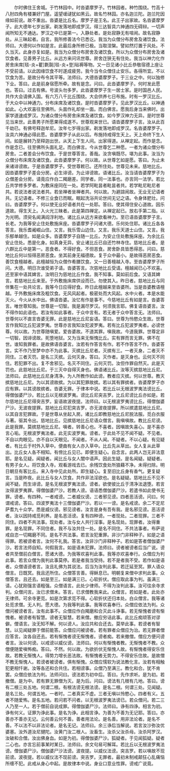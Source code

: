 <!-- { "loadSidebar": true } -->
　　尔时佛住王舍城。于竹林园中。时沓婆摩罗子。竹林园者。种竹围绕。竹高十八肘四角有楼兼好门屋。遥望叆叇犹如黑云。故名竹林园。亦名迦兰陀。迦兰陀因缘如前说。故不重出。沓婆是比丘名。摩罗子是王名。此王子出家故。名沓婆摩罗子。此大德年七岁出家。剃发落地即成罗汉。得三达智具六神通四无碍辩。一切声闻所知无不通达。罗汉之中已是第一。入静处者。是处寂静无有喧闹。故名寂静处。从三昧起者。自言。我所修善法今已悉讫。我当为众僧分布房舍及诸饮食。法师曰。大德何以作如是言。此最后身所修已极。当取涅槃。譬如然灯置于风处。不久当灭。此身亦复如是。我当为众僧分布房舍及诸饮食。所以为众僧分布房舍及诸饮食者。见善男子比丘。从远方来问讯世尊。房舍迮狭无有住处。我当以神力化作房舍床席[毯-炎+瞿]氀毾[毯-炎+登]毡褥等物。又一日见诸小比丘恭敬宿德上座让不受前请。以此因缘饮食不时遂成疲劳。我今当令众僧住止安乐。各得所宜。不以饮食为苦。是故分布令其平等。法师曰。大德沓婆摩罗子。于三业之中。何以独修下业。答曰。此是前身宿愿所牵。故有是念。问曰。此沓婆摩罗子。何时发此愿也。答曰。过去有佛。号波头勿多罗。此沓婆摩罗子生一居士家。是时国邑人民。共作大会请佛入国。有六万八千比丘围绕。大会供养七日布施。时有一罗汉比丘。于大众中以神通力。分布床席及诸饮食。是时沓婆摩罗子。见此罗汉比丘。以神通如此。心大欢喜往至佛所。头面作礼却坐一面。而白佛言。愿我后身当来佛时。出家学道速成罗汉。为诸众僧分布房舍床席及诸饮食。如今罗汉神力无异。是时世尊见当来世。此善男子所愿果得成遂不。世尊观来世已。语沓婆摩罗子言。汝从此百千劫已。有佛号释迦牟尼。汝年七岁得出家。剃发落地即成罗汉。名沓婆摩罗子。汝具六神通必得此愿。沓婆摩罗子从此以后。布施持戒得生天上。天上命终下生人间。如是展转乃至释迦出世。从天上下生人间。出家得道。从禅定起。而作是念。作是念已。往至佛所头面礼足。而白佛言。今从世尊乞二种愿。一者为诸众僧分布房舍。二者差会分布饮食。于是世尊答言。善哉。汝贪嗔既尽。堪为此事。汝当为众僧分布床席及诸饮食。此沓婆摩罗子。何以故。从世尊乞如是愿。答曰。为止未来诸诽谤故。于是沓婆摩罗子。受世尊敕已。还所住处。世尊见未来。慈地比丘。因沓婆摩罗子差会分房。必生诽谤。为止诽谤故。语诸比丘。汝当请沓婆摩罗子为众僧差会分房。请竟应作白二羯磨差。同学者。同一法事也。亦言同一法学。若比丘共学修多罗者。为敷床座同在一处。若学阿毗昙者毗昙者共。若学毗尼毗尼者共。若说法者说法者共。若坐禅者坐禅者共。何以故。为避諠闹故。无业无记语者共。无记语者。不修三业食已而眠。眠起洗浴共论世间无记之语。令身体肥壮。问曰。沓婆摩罗子。何以使无业好语者共在一处耶。答曰。使其得住安心道故。因乐道故。得生天上。入火光三昧者。此是第四禅定。从禅定起已。放右手第二指。以为光明。须臾名闻满阎浮利地。诸比丘从远方来欲看神力。至已语沓婆摩罗子言。长老。为我等安止住处敷施床座。沓婆摩罗子问诸大德。乐何处住耶。诸比丘各各答言。我乐耆阇崛山住。又言。我乐雪山边住。又言。我乐天道士山住。又言。我乐郁单越住。如是众多。沓婆摩罗子自随一比丘。为安止住处敷施床座。为余比丘安止住处。悉是化身。如真身无异。安止诸比丘已自还竹林寺住。慈地比丘者。是六群比丘中是第一。恶食者。不得好食。不但恶食。房舍卧具皆悉得恶。问曰。慈地比丘何以恒得恶房恶食。坐其前身无福德故。复于众中最小。是故得恶房恶食。善饮食檀越者。此檀越恒为众僧作肴膳饮食。又一日善檀越入寺。至沓婆摩罗子所问。大德。明日次谁受弟子请。沓婆答言。次慈地比丘受请。檀越闻已心不欢喜。还至家中语其婢言。汝明日为慈地比丘作食。我不知事。莫如前后食。又语其婢言。若慈地比丘来至。于外敷施床席供设而已。勿使其入。昨日者。慈地比丘与同伴集在一处共论言。我等今日应得好食。昨日此檀越来至沓婆所。当是沓婆教语檀越。于外敷施床席及粗饮食。无风风起者。极密处而大风起。水中火者。本是水能灭火。今火从水中出。佛语沓婆。汝忆有作是事不。今慈地比丘有如是言。沓婆答言。唯世尊知我。世尊是一切智。我是漏尽罗汉。何须我言耶。佛复语沓婆言。汝不得作如此语也。若汝有如此事者。于众中言有。若无者于众中答言无。法师曰。世尊何以不直言沓婆无罪。此是慈地比丘尼妄语。答曰。世尊为怜愍众生故。世尊言作我知比丘犯波罗夷。世尊亦言我知汝犯波罗夷。若有比丘犯波罗夷者。必谤世尊。何以故。为世尊随嗔爱。爱沓婆故。不道其罪。嗔我故。今道我罪。世尊定非一切智。因诽谤故。死堕地狱。又为当来无惭愧比丘。实有罪而言无罪。佛不在世。谁知我罪者。是故佛语沓婆言。汝若有作答言有作。若不作答言不作。沓婆答言。实不作乃至梦中亦不为此事。灭摈比丘尼者。灭摈有三。一者灭身。二者灭不同住。三者灭罚。是名三灭摈。云何灭身。答曰。灭作者。是灭身也。云何灭不同住。若犯罪不出。复不舍邪见。名灭不同住。云何灭罚。汝但作罪自然灭。此是灭罚也。此慈地比丘尼。于三灭中自得灭身也。佛语诸比丘。汝等灭摈慈地比丘尼。法师曰。此慈地比丘尼身清净。为人所教作如此谤。教者应灭摈。何以世尊。教灭摈慈地比丘尼。为以其谤故摈。为以其犯罪故摈。若以其有罪摈者。沓婆摩罗子亦应有罪。以其谤故摈者。沓婆无罪。于律本中说。若比丘以无根波罗夷法谤比丘。得僧伽婆尸沙。若比丘以无根波罗夷。谤比丘尼突吉罗。比丘尼谤比丘亦如是。若尔慈地比丘尼得突吉罗。妄语故波夜提。法师曰。以无根波罗夷谤比丘。得僧伽婆尸沙。无波夜提罪。慈地比丘尼犯突吉罗。亦无波夜提罪。所以摈遣慈地比丘尼。以其自言犯罪故。于是世尊从坐起入房。诸比丘即教慈地比丘尼脱法服。觅白衣服与著。驱其令出。慈地比丘。见摈慈地比丘尼语众僧言。我嗔嗔故。教比丘尼谤。此是我罪。莫摈慈地比丘尼。嗔者。转善心也。不喜者。因嗔故失喜心。是不喜亦言心垢。无根波罗夷法者。此无实波罗夷。谤者。于此处不见不闻不疑。不见者。不自以肉眼见。亦不自以天眼见。不闻者。不从人闻。不疑者。不以心疑。有见疑者。有比丘于村外入草中。便曲有女人亦入草中。比丘先从草出。女人复从此草出。比丘女人各不相知。有傍比丘见已。即便生疑心。自念言。此两人岂无非法意耶。是名见疑。闻疑者。闻比丘与女人闇中语声。因此生疑。是名闻疑。疑疑者。有男子女人。将饮食入寺。观看游戏去已。余残饮食处所狼藉不净。未得扫除。明日朝旦有客比丘。来入寺中见此处所。即生疑心。复至旧比丘身有香气。更复疑言。当是昨夜。此比丘与女人饮食。共作非法淫欲也。是名疑疑。慈地比丘不见不闻不疑。而生诽谤。是名无根波罗夷法谤。谤者。欲使彼比丘于清净法退堕。若言汝得波罗夷罪。得僧伽婆尸沙。若教人谤。语语悉僧伽婆尸沙。若遣书如此使书无罪。谤者。有四种。一者戒谤。二者威仪谤。三者邪见谤。四者恶活谤。问曰。何谓戒谤。答曰。四波罗夷法十三僧伽婆尸沙。若以一一谤。是名戒谤。余二不定尼萨耆九十众学。悉是威仪谤。邪见谤者。汝言是身有吾有我。是名邪见谤。恶活谤者。汝以因持戒觅利养。是名恶活谤。复有四种谤。一者现处。二者现罪。三者不同住。四者不共法事。现处者。汝与女人共行淫事。是名现处。现罪者。汝得重罪。是名现罪。不同住者。我不与汝共住一处。是名不同住。不共法事者。布萨说戒自恣一切羯磨不同。是名不共法事。若言汝犯重罪。非沙门非释种子。如是之语得罪。若被谤者言。汝何不礼我。答言。汝非沙门非释种子。若如是答者僧伽婆尸沙。若言法师自知。何假我言。如是语未犯罪。法师曰。谤者被谤者后当广说。谤者共至僧前白僧言。愿诸大德。为我等欢喜判此事。我等亦欢喜奉行。众僧应为判此事。若言众僧为我判此事莫停。若是者我当受持。若不是者我不受。若作如是语者。众僧语谤者言。汝且礼佛为其说法。后当为汝判此事。若迁延至冥。罪人语众僧言。日既冥。我且还所住。众僧答言善。得稣息已。明朝复来僧中求判此事。众僧答言。且还去。如是至三。如是满三已。心软折伏。僧应取此事为判。虽满三请。心犹刚强言语粗强。众僧语言。此处少律师。不得为汝判此事。汝可往余寺求判。众僧问言。汝已求僧未。答言。已求僧教我来此。众僧言。若如是者。此处亦无律师。可余寺更觅。如是次第求觅不得。心软折伏还归本处。白众僧言。我等诸处觅求僧。无人判。愿大德。为我等判此事。我等欢喜奉行。众僧应依法为判。众僧问被谤者言。汝有此事不。众僧应作白羯磨和合灭此斗诤事。若无惭愧者谤有惭愧者。被谤者有智慧。谤者无智慧。若来僧。撤应穷诘此事。此比丘痴顽答对谬僻。僧语言。汝无知不解。何以谤人。汝应共和合还去。莫举此事。若谤者有智慧。以见闻疑罪于僧前能答。众僧应问被谤者。若有罪者众僧应为治。若无罪者僧应答言。汝各自还去。若有惭愧者谤无惭愧者。谤者痴。若来撤僧。僧应方便问谤者言。汝以何谤。以戒谤以威仪谤。法师曰。何以有惭愧者教。无惭愧者不教。众僧便随爱嗔怖痴。答曰。不然。何以故。为欲折伏无惭愧人故。有惭愧者得安乐住故。若教无惭愧人。得势力增长恶法故。有惭愧者无势力。不得安乐住故。是故僧不教无惭愧人。若谤者被谤者。俱有惭愧。众僧应懦软为说法教化言。汝若有相触犯更相忏谢。汝等各还和合共住。若相谤事。众僧乃至满三。教化和合。犹不肯罢。众僧应依法为判。法师问曰。谤法若为初中后。答曰。先作求听。是为初。若撤僧。是为中。若有罪无罪僧为灭。是为后。问曰。谤法有几根有几地。答曰。谤有二根三处五地。何谓二根。有根法谤无根法谤。是名二根。何谓三处。见闻疑。是名三处。何谓五地。一者时。二者真实不虚。三者无嗔以怜愍心。四者有义。五者不随爱怖。是名五地。若问若不问者。以无根波罗夷法谤已。若众僧问。若二三人乃至一人。若于僧前自说成罪。得僧伽婆尸沙。法师曰。诤有四诤。相言为初。诤有何义。证罪为诤此事。是名为诤。此相言诤。为善为不善为无记耶。答曰。亦善亦不善亦无记。云何善云何不善。善者用法论。是名善。用非法论者。是名不善。不以法不以非法论者。是名无记。法师曰。余三诤后当解说。若言汝沙弥汝优婆塞。汝外道汝尼揵陀。汝黄门汝二根人。汝畜生。汝杀父汝杀母。汝杀阿罗汉。汝破和合僧。汝出佛身血。如是为初。得僧伽婆尸沙。狐疑者。于见闻狐疑。疑者二心也。亦言忘前事某时某日。法师曰。余文句易可解耳。若比丘以无根波罗夷法谤。僧伽婆尸沙。僧伽婆尸沙法谤。波夜提。以威仪法谤。突吉罗。若以嗔故不现前谤。波夜提。若以威仪法不现前谤。突吉罗。无罪者。最初未制戒颠狂心乱痛恼所缠不犯。此戒从身心中起。是故律本中说。身业口意业性罪。谤戒广说竟。
